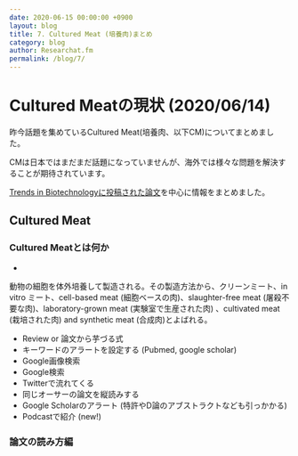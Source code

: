 ```yaml
---
date: 2020-06-15 00:00:00 +0900
layout: blog
title: 7. Cultured Meat (培養肉)まとめ
category: blog
author: Researchat.fm
permalink: /blog/7/
---
```


# Cultured Meatの現状 (2020/06/14)

昨今話題を集めているCultured Meat(培養肉、以下CM)についてまとめました。

CMは日本ではまだまだ話題になっていませんが、海外では様々な問題を解決することが期待されています。

[Trends in Biotechnologyに投稿された論文](https://www.cell.com/trends/biotechnology/fulltext/S0167-7799(20)30056-1)を中心に情報をまとめました。

## Cultured Meat
### Cultured Meatとは何か
-
動物の細胞を体外培養して製造される。その製造方法から、クリーンミート、in vitro ミート、cell-based meat (細胞ベースの肉)、slaughter-free meat (屠殺不要な肉)、laboratory-grown meat (実験室で生産された肉) 、cultivated meat (栽培された肉) and synthetic meat (合成肉)とよばれる。

- Review or 論文から芋づる式
- キーワードのアラートを設定する (Pubmed, google scholar)
- Google画像検索
- Google検索
- Twitterで流れてくる
- 同じオーサーの論文を縦読みする
- Google Scholarのアラート (特許やD論のアブストラクトなども引っかかる)
- Podcastで紹介 (new!)

### 論文の読み方編
